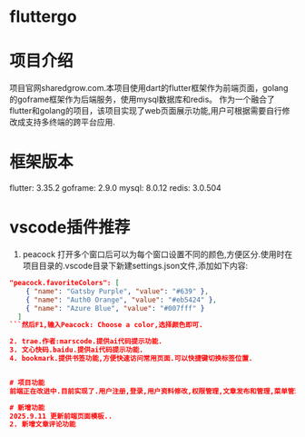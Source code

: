 # fluttergo

# 项目介绍
项目官网sharedgrow.com.本项目使用dart的flutter框架作为前端页面，golang的goframe框架作为后端服务，使用mysql数据库和redis。
作为一个融合了flutter和golang的项目，该项目实现了web页面展示功能,用户可根据需要自行修改成支持多终端的跨平台应用.


# 框架版本
flutter: 3.35.2
goframe: 2.9.0
mysql: 8.0.12
redis: 3.0.504

# vscode插件推荐

1. peacock 打开多个窗口后可以为每个窗口设置不同的颜色,方便区分.使用时在项目目录的.vscode目录下新建settings.json文件,添加如下内容:

```json
"peacock.favoriteColors": [
    { "name": "Gatsby Purple", "value": "#639" },
    { "name": "Auth0 Orange", "value": "#eb5424" },
    { "name": "Azure Blue", "value": "#007fff" }
  ]
```然后F1,输入Peacock: Choose a color,选择颜色即可.

2. trae.作者:marscode.提供ai代码提示功能.
3. 文心快码.baidu.提供ai代码提示功能.
4. bookmark.提供书签功能,方便快速访问常用页面.可以快捷键切换标签位置.


# 项目功能
前端正在改进中.目前实现了.用户注册,登录,用户资料修改,权限管理,文章发布和管理,菜单管理等功能。

# 新增功能
2025.9.11 更新前端页面模板..
2. 新增文章评论功能
